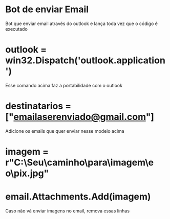 # Bot de enviar Email
 Bot que enviar email através do outlook e lança toda vez que o código é executado


# outlook = win32.Dispatch('outlook.application')
Esse comando acima faz a portabilidade com o outlook

# destinatarios = ["emailaserenviado@gmail.com"]
Adicione os emails que quer enviar nesse modelo acima

# imagem = r"C:\Seu\caminho\para\imagem\e o\pix.jpg"
# email.Attachments.Add(imagem)
Caso não vá enviar imagens no email, remova essas linhas
